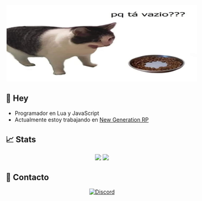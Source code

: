 <p align="center" >
  <img height ="200em" src="https://github.com/xAzke/xAzke/blob/main/assets/pqtavazio.png" />
</p>

## 👋 Hey
- Programador en Lua y JavaScript
- Actualmente estoy trabajando en [New Generation RP](https://discord.gg/KVFPYUEtr7)

## 📈 Stats
<p align="center">
  <img height="180em" src="https://github-readme-stats.vercel.app/api?username=xAzke&show_icons=true&hide_border=true&&count_private=true&include_all_commits=true&theme=synthwave" />
  <img height="180em" src="https://github-readme-streak-stats.herokuapp.com/?user=xAzke&hide_border=true&theme=synthwave" />
</p>


## 📜 Contacto
<p align="center" >
  <a href="https://discord.com/users/928486152464388106"> <img alt="Discord" src="https://img.shields.io/badge/Discord-AzKe-blue?style=flat&logo=discord"></a>
</p>
